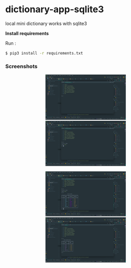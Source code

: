 # dictionary-app-sqlite3
local mini dictionary works with sqlite3

**Install requirements**

Run :
```bash
$ pip3 install -r requirements.txt
```

### Screenshots
<p align="center">
  <img  width="50%" height="50%" src="./ss/1.png">
  <img  width="50%" height="50%" src="./ss/2.png">
</p>

<p align="center">
  <img  width="50%" height="50%" src="./ss/3.png">
  <img  width="50%" height="50%" src="./ss/4.png">
</p>
